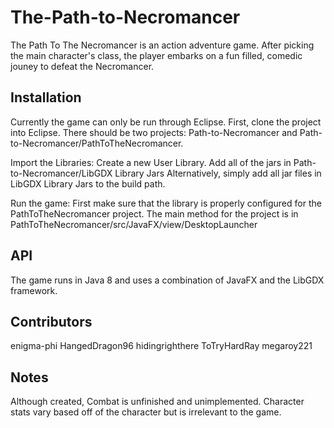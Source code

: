# The-Path-to-Necromancer
The Path To The Necromancer is an action adventure game. After picking the main character's class, the player embarks on a fun filled, comedic jouney to defeat the Necromancer.

## Installation
Currently the game can only be run through Eclipse. First, clone the project into Eclipse. There should be two projects: Path-to-Necromancer and Path-to-Necromancer/PathToTheNecromancer.

Import the Libraries: 
    Create a new User Library. Add all of the jars in Path-to-Necromancer/LibGDX Library Jars
    Alternatively, simply add all jar files in LibGDX Library Jars to the build path.

Run the game:
    First make sure that the library is properly configured for the PathToTheNecromancer project.
    The main method for the project is in PathToTheNecromancer/src/JavaFX/view/DesktopLauncher

## API
The game runs in Java 8 and uses a combination of JavaFX and the LibGDX framework.

## Contributors
enigma-phi
HangedDragon96 
hidingrighthere
ToTryHardRay
megaroy221

## Notes
Although created, Combat is unfinished and unimplemented.
Character stats vary based off of the character but is irrelevant to the game.